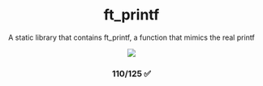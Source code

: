 
<h1 align="center" dir="auto">ft_printf</h1>

<p align="center" dir="auto">A static library that contains ft_printf, a function that mimics the real printf</p>

<p align="center" dir="auto"><img src="https://user-images.githubusercontent.com/81205527/157133425-69e61e0d-9051-4733-87cb-844319544a8b.png" /></p>
<h3 align="center" dir="auto">110/125 ✅</h3>
